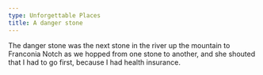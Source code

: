 ```yaml
---
type: Unforgettable Places
title: A danger stone
---
```


The danger stone was the next stone in the river up the mountain to Franconia Notch as we hopped from one stone to another, and she shouted that I had to go first, because I had health insurance.
